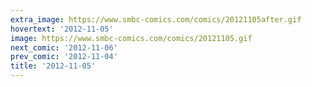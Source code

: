 ```yaml
---
extra_image: https://www.smbc-comics.com/comics/20121105after.gif
hovertext: '2012-11-05'
image: https://www.smbc-comics.com/comics/20121105.gif
next_comic: '2012-11-06'
prev_comic: '2012-11-04'
title: '2012-11-05'
---
```


